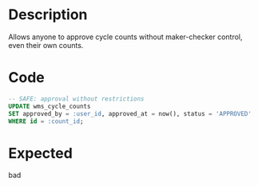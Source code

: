 # Description

Allows anyone to approve cycle counts without maker-checker control, even their own counts.

# Code

```sql
-- SAFE: approval without restrictions
UPDATE wms_cycle_counts
SET approved_by = :user_id, approved_at = now(), status = 'APPROVED'
WHERE id = :count_id;
```

# Expected

bad
